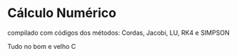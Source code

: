 # Cálculo Numérico

compilado com códigos dos métodos: Cordas, Jacobi, LU, RK4 e SIMPSON

Tudo no bom e velho C

